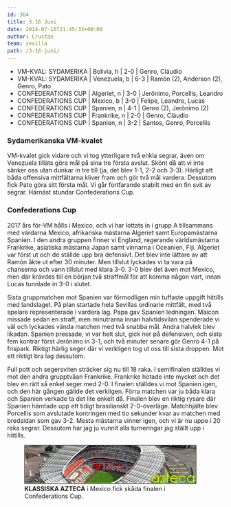 ```yaml
---
id: 364
title: 3.16 Juni
date: 2014-07-16T21:45:33+00:00
author: Crustan
team: sevilla
path: /3-16-juni/
---
```


- VM-KVAL: SYDAMERIKA | Bolivia, h | 2-0 | Genro, Cláudio
- VM-KVAL: SYDAMERIKA | Venezuela, b | 6-3 | Ramón (2), Anderson (2), Genro, Pato
- CONFEDERATIONS CUP | Algeriet, n | 3-0 | Jerônimo, Porcellis, Leandro
- CONFEDERATIONS CUP | Mexico, b | 3-0 | Felipe, Leandro, Lucas
- CONFEDERATIONS CUP | Spanien, n | 4-1 | Genro (2), Jerônimo (2)
- CONFEDERATIONS CUP | Frankrike, n | 2-0 | Genro, Cláudio
- CONFEDERATIONS CUP | Spanien, n | 3-2 | Santos, Genro, Porcellis

### Sydamerikanska VM-kvalet

VM-kvalet gick vidare och vi tog ytterligare två enkla segrar, även om Venezuela tilläts göra mål på sina tre första avslut. Skönt då att vi inte sänker oss utan dunkar in tre till (ja, det blev 1-1, 2-2 och 3-3). Härligt att båda offensiva mittfältarna kliver fram och gör två mål vardera. Dessutom fick Pato göra sitt första mål. Vi går fortfarande stabilt med en fin svit av segrar. Härnäst stundar Confederations Cup.

### Confederations Cup

2017 års för-VM hålls i Mexico, och vi har lottats in i grupp A tillsammans med värdarna Mexico, afrikanska mästarna Algeriet samt Europamästarna Spanien. I den andra gruppen finner vi England, regerande världsmästarna Frankrike, asiatiska mästarna Japan samt vinnarna i Oceanien, Fiji. Algeriet var först ut och de ställde upp bra defensivt. Det blev inte lättare av att Ramón åkte ut efter 30 minuter. Men tillslut lyckades vi ta vara på chanserna och vann tillslut med klara 3-0. 3-0 blev det även mot Mexico, men där krävdes till en början två straffmål för att komma någon vart, innan Lucas tunnlade in 3-0 i slutet.

Sista gruppmatchen mot Spanien var förmodligen min tuffaste uppgift hittills med landslaget. På plan startade hela Sevillas ordinarie mittfält, med två spelare representerade i vardera lag. Papa gav Spanien ledningen. Maicon missade sedan en straff, men minutrarna innan halvtidsvilan spenderade vi väl och lyckades vända matchen med två snabba mål. Andra halvlek blev likadan. Spanien pressade, vi var helt slut, gick ner på defensiven, och sista fem kontrar först Jerônimo in 3-1, och två minuter senare gör Genro 4-1 på frispark. Riktigt härlig seger där vi verkligen tog ut oss till sista droppen. Mot ett riktigt bra lag dessutom.

Full pott och segersviten sträcker sig nu till 18 raka. I semifinalen ställdes vi mot den andra grupptvåan Frankrike. Frankrike hotade inte mycket och det blev en rätt så enkel seger med 2-0. I finalen ställdes vi mot Spanien igen, och den här gången gällde det verkligen. Förra matchen var ju båda klara och Spanien verkade ta det lite enkelt då. Finalen blev en riktig rysare där Spanien hämtade upp ett tidigt brasilianskt 2-0-överläge. Matchhjälte blev Porcellis som avslutade kontringen med tio sekunder kvar av matchen med bredsidan som gav 3-2. Mesta mästarna vinner igen, och vi är nu uppe i 20 raka segrar. Dessutom har jag ju vunnit alla turneringar jag ställt upp i hittills.

<figure>
  <img src="../images/azteca.png" alt="azteca"  />
  <figcaption><strong>KLASSISKA AZTECA</strong> i Mexico fick skåda finalen i Confederations Cup.</figcaption>
</figure>
